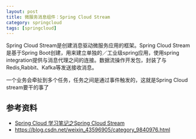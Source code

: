 ```yaml
---
layout: post
title: 微服务消息组件：Spring Cloud Stream
category: springcloud
tags: [springcloud]
---
```


Spring Cloud Stream是创建消息驱动微服务应用的框架。Spring Cloud Stream是基于Spring Boot创建，用来建立单独的／工业级spring应用，使用spring integration提供与消息代理之间的连接。数据流操作开发包，封装了与Redis,Rabbit、Kafka等发送接收消息。

一个业务会牵扯到多个任务，任务之间是通过事件触发的，这就是Spring Cloud stream要干的事了

## 参考资料
- [Spring Cloud 学习笔记之Spring Cloud Stream](https://blog.csdn.net/weixin_43596905/article/details/105328169)
- https://blog.csdn.net/weixin_43596905/category_9840976.html